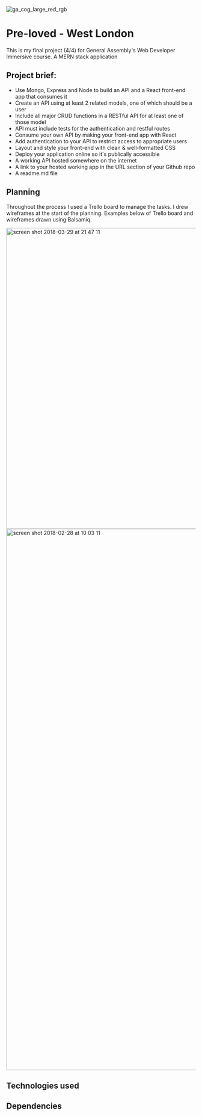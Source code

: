 ![ga_cog_large_red_rgb](https://cloud.githubusercontent.com/assets/40461/8183776/469f976e-1432-11e5-8199-6ac91363302b.png)

# Pre-loved - West London

This is my final project (4/4) for General Assembly's Web Developer Immersive course.
A MERN stack application

## Project brief:

* Use Mongo, Express and Node to build an API and a React front-end app that consumes it
* Create an API using at least 2 related models, one of which should be a user
* Include all major CRUD functions in a RESTful API for at least one of those model
* API must include tests for the authentication and restful routes
* Consume your own API by making your front-end app with React
* Add authentication to your API to restrict access to appropriate users
* Layout and style your front-end with clean & well-formatted CSS
* Deploy your application online so it's publically accessible
* A working API hosted somewhere on the internet
* A link to your hosted working app in the URL section of your Github repo
* A readme.md file



## Planning

Throughout the process I used a Trello board to manage the tasks. I drew wireframes at the start of the planning. Examples below of Trello board and wireframes drawn using Balsamiq.

<img width="800" alt="screen shot 2018-03-29 at 21 47 11" src="https://user-images.githubusercontent.com/33250285/38112788-e7d59e64-339a-11e8-84b7-38cbbfba6ff3.png">

<img width="1439" alt="screen shot 2018-02-28 at 10 03 11" src="https://user-images.githubusercontent.com/33250285/38112822-06aa5078-339b-11e8-8086-04f9fc7870f8.png">

## Technologies used


## Dependencies

